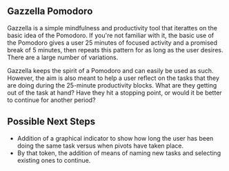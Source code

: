 ## Gazzella Pomodoro
Gazzella is a simple mindfulness and productivity tool that iterattes on the basic idea of the Pomodoro. If you're not familiar with it, the basic use of the Pomodoro gives a user 25 minutes of focused activity and a promised break of 5 minutes, then repeats this pattern for as long as the user desires. There are a large number of variations.

Gazzella keeps the spirit of a Pomodoro and can easily be used as such. However, the aim is also meant to help a user reflect on the tasks that they are doing during the 25-minute productivity blocks. What are they getting out of the task at hand? Have they hit a stopping point, or would it be better to continue for another period?

## Possible Next Steps  
- Addition of a graphical indicator to show how long the user has been doing the same task versus when pivots have taken place.
- By that token, the addition of means of naming new tasks and selecting existing ones to continue.